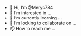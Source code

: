 - 👋 Hi, I’m @Meryc784
- 👀 I’m interested in ...
- 🌱 I’m currently learning ...
- 💞️ I’m looking to collaborate on ...
- 📫 How to reach me ...

<!---
Meryc784/Meryc784 is a ✨ special ✨ repository because its `README.md` (this file) appears on your GitHub profile.
You can click the Preview link to take a look at your changes.
--->
